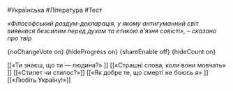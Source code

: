 #Українська #Література #Тест

*«Філософський роздум-декларація, у якому антигуманний світ виявився безсилим перед духом та етикою в’язня совісті», – сказано про твір*

{noChangeVote on}
{hideProgress on}
{shareEnable off}
{hideCount on}

[[«Ти знаєш, що ти — людина?» ]]
[[«Страшні слова, коли вони мовчать» ]]
[[«Стилет чи стилос?»]]
[[«Як добре те, що смерті не боюсь я» ]]
[[«Любіть Україну!»]]
